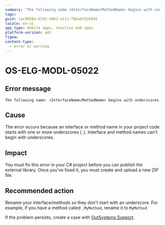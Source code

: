 ```yaml
---
summary: "The following name <InterfaceName/MethodName> begins with underscores"
tags:
guid: cac9056a-b742-4962-a111-f86abf6269d2
locale: en-us
app_type: mobile apps, reactive web apps
platform-version: odc
figma:
content-type:
  - error or warning
---
```


# OS-ELG-MODL-05022

## Error message

`The following name: <InterfaceName/MethodName> begins with underscores`

## Cause

The error occurs because an interface or method name in your project code starts with one or more underscores (`_`). Interface and method names can't begin with underscores.

## Impact

You must fix this error in your C# project before you can publish the external library. Once you've fixed it, you must create and upload a new ZIP file.

## Recommended action

Rename your interface/methods so they don't start with an underscore. For example, if you have a method called `_MyMethod`, rename it to `MyMethod`.

If the problem persists, create a case with [OutSystems Support](https://www.outsystems.com/support/portal/open-support-case?ErrorCode=OS-ELG-MODL-05022).
